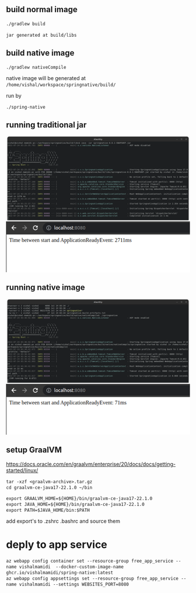 ## build normal image

```
./gradlew build
```
`jar generated at build/libs`

## build native image 

```
./gradlew nativeCompile
```
native image will be generated at `/home/vishal/workspace/springnative/build/`

run by 

```
./spring-native
```

## running traditional jar 

<img align=center src=assets/jar1.png>  
<img align=center src=assets/jar2.png>

## running native image

<img align=center src=assets/native1.png>
<img align=center src=assets/native2.png>


## setup GraalVM

https://docs.oracle.com/en/graalvm/enterprise/20/docs/docs/getting-started/linux/



```
tar -xzf <graalvm-archive>.tar.gz
cd graalvm-ce-java17-22.1.0 ~/bin

```

```
export GRAALVM_HOME=${HOME}/bin/graalvm-ce-java17-22.1.0
export JAVA_HOME=${HOME}/bin/graalvm-ce-java17-22.1.0
export PATH=$JAVA_HOME/bin:$PATH
```

add export's to .zshrc .bashrc and source them 


# deply to app service 
```
az webapp config container set --resource-group free_app_service --name vishalmamidi  --docker-custom-image-name ghcr.io/vishalmamidi/spring-native:latest
az webapp config appsettings set --resource-group free_app_service --name vishalmamidi --settings WEBSITES_PORT=8080
```

